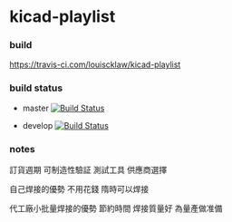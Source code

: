 # kicad-playlist

### build
https://travis-ci.com/louiscklaw/kicad-playlist

### build status
- master
[![Build Status](https://travis-ci.com/louiscklaw/kicad-playlist.svg?branch=master)](https://travis-ci.com/louiscklaw/kicad-playlist)

- develop
[![Build Status](https://travis-ci.com/louiscklaw/kicad-playlist.svg?branch=develop)](https://travis-ci.com/louiscklaw/kicad-playlist)

### notes
訂貨週期
可制造性驗証
測試工具
供應商選擇

自己焊接的優勢
不用花錢
隋時可以焊接

代工廠小批量焊接的優勢
節約時間
焊接質量好
為量產做准備
